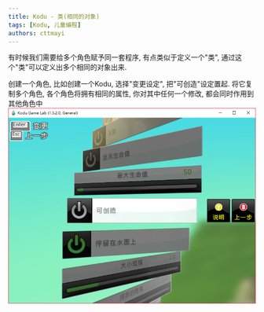 ```yaml
---
title: Kodu - 类(相同的对象)
tags: [Kodu, 儿童编程]
authors: cttmayi
---
```


有时候我们需要给多个角色赋予同一套程序, 有点类似于定义一个"类", 通过这个"类"可以定义出多个相同的对象出来.

创建一个角色, 比如创建一个Kodu, 选择"变更设定", 把"可创造"设定置起.
将它复制多个角色, 各个角色将拥有相同的属性, 你对其中任何一个修改, 都会同时作用到其他角色中
![image](./image-fc972b38.png)
